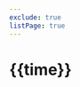 ```yaml
---
exclude: true
listPage: true
---
```


# {{time}}
<Articles :pages="this.$site.pages" :prefix="this.$page.path" />
